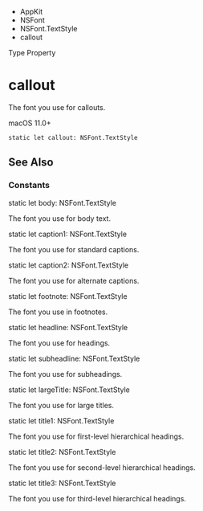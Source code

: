 

- AppKit
- NSFont
- NSFont.TextStyle
-  callout 

Type Property

# callout

The font you use for callouts.

macOS 11.0+

``` source
static let callout: NSFont.TextStyle
```

## See Also

### Constants

static let body: NSFont.TextStyle

The font you use for body text.

static let caption1: NSFont.TextStyle

The font you use for standard captions.

static let caption2: NSFont.TextStyle

The font you use for alternate captions.

static let footnote: NSFont.TextStyle

The font you use in footnotes.

static let headline: NSFont.TextStyle

The font you use for headings.

static let subheadline: NSFont.TextStyle

The font you use for subheadings.

static let largeTitle: NSFont.TextStyle

The font you use for large titles.

static let title1: NSFont.TextStyle

The font you use for first-level hierarchical headings.

static let title2: NSFont.TextStyle

The font you use for second-level hierarchical headings.

static let title3: NSFont.TextStyle

The font you use for third-level hierarchical headings.

